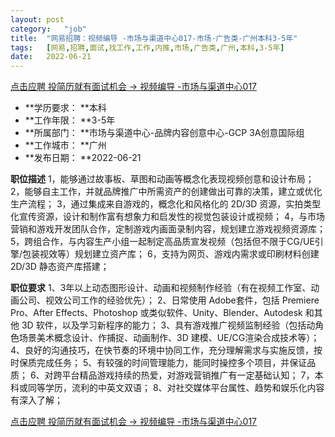 ```yaml
---
layout:	post
category:	"job"
title:	"网易招聘：视频编导 -市场与渠道中心017-市场-广告类-广州本科3-5年"
tags:	[网易,招聘,面试,找工作,工作,内推,市场,广告类,广州,本科,3-5年]
date:	2022-06-21
---
```


[点击应聘 投简历就有面试机会 -> 视频编导 -市场与渠道中心017](http://mobile.bole.netease.com/bole/boleDetail?id=38615&employeeId=346f03c3cda5f04c&key=all)



- **学历要求： **本科
- **工作年限： **3-5年
- **所属部门： **市场与渠道中心-品牌内容创意中心-GCP 3A创意国际组
- **工作城市： **广州
- **发布日期： **2022-06-21



**职位描述**
1，能够通过故事板、草图和动画等概念化表现视频创意和设计布局；
2，能够自主工作，并就品牌推广中所需资产的创建做出可靠的决策，建立或优化生产流程；
3，通过集成来自游戏的，概念化和风格化的 2D/3D 资源，实拍类型化宣传资源，设计和制作富有想象力和启发性的视觉包装设计或视频；
4，与市场营销和游戏开发团队合作，定制游戏内画面录制内容，规划建立游戏视频资源库；
5，跨组合作，与内容生产小组一起制定高品质宣发视频（包括但不限于CG/UE引擎/包装视效等）规划建立资产库；
6，支持为网页、游戏内需求或印刷材料创建 2D/3D 静态资产库搭建；



**职位要求**
1、3年以上动态图形设计、动画和视频制作经验（有在视频工作室、动画公司、视效公司工作的经验优先）；
2、日常使用 Adobe套件，包括 Premiere Pro、After Effects、Photoshop 或类似软件、Unity、Blender、Autodesk 和其他 3D 软件，以及学习新程序的能力；
3、具有游戏推广视频监制经验（包括动角色场景美术概念设计、作捕捉、动画制作、3D 建模、UE/CG渲染合成技术等）；
4、良好的沟通技巧，在快节奏的环境中协同工作，充分理解需求与实施反馈，按时保质完成任务；
5、有较强的时间管理能力，能同时操控多个项目，并保证品质；
6、对跨平台精品游戏持续的热爱，对游戏营销推广有一定基础认知；
7，本科或同等学历，流利的中英文双语；
8、对社交媒体平台属性、趋势和娱乐化内容有深入了解；



[点击应聘 投简历就有面试机会 -> 视频编导 -市场与渠道中心017](http://mobile.bole.netease.com/bole/boleDetail?id=38615&employeeId=346f03c3cda5f04c&key=all)
